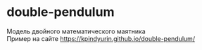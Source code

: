# double-pendulum
Модель двойного математического маятника  
Пример на сайте https://kpindyurin.github.io/double-pendulum/

